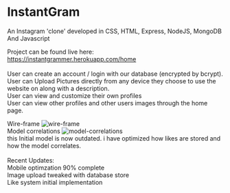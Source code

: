 # InstantGram
An Instagram 'clone' developed in CSS, HTML, Express, NodeJS, MongoDB And Javascript <br>

Project can be found live here: https://instantgrammer.herokuapp.com/home <br><BR>
User can create an account / login with our database (encrypted by bcrypt).<br>
User can Upload Pictures directly from any device they choose to use the website on along with a description. <br>
User can view and customize their own profiles <br>
User can view other profiles and other users images through the home page. <br>

Wire-frame 
![wire-frame](https://i.imgur.com/S5frrUZ.jpg)
<br>
Model correlations 
![model-correlations](https://lh3.googleusercontent.com/WEfyKTb1WrmPtMGknW2DNf-wOa6w-wNTxi42Xl9XOb5XvrKFib9J_V9l_JaRkCekTrTU5v9vGe-Z8LlChP_R_GG2g-w-OERJ1KDALYFvvxDCXNknCE5FbJMqdYDa0OgiMPKnscV-NFcIKw3BisGlk5qxUh3fhUzZ57PIl4I_ykaYE_SLD_HHLYlwevIaxabSF6el7DKMsllkJol9mPGb3bJMCS8X-Ghnt9dsLoqVSoJGDkkLUKJZj-PDr4XuE0g04YZ6In2Kp8QU-Sr3CJsJR59xdbYLKQuj0G6KwSBcVmZNAnUMxNXCE0l5Q7Wb0hK49GFhRt4plA_WwR23m88eVpiH0Hs0duW6J94Dbg-x3CR3lPvUXkNw-Qmj89nioM86vqN0rLSwGsVcY-7uBMkSOg3qI3o4s-pNDlu6eS8OP0GFdK--yQqKr-tiHbftLeN0dN_y-G42DOPFAB8h1MFvP0AbDLp_r3pqyc725oGchKA5TykuqqH_lpXIpS9z34jV-p1VKm1gvuktIzBehNWtxZJa-_4h2tBgSyxpdsReZNznwTVydJeaPUk5IMEJu6Qupy42KbyOR4oEGh5wxvwJl8SnKoGUN_hf1eyAztbAesHb1XkbWB4AClfUbMrf_P3NdzV6jdRQwYulHZ1vxeXCTywGhqJitgZclZpZITFur2SHtrfrHgZFn2Ulb9ayjA6Tpc4LxmRUBbk-qNqzGxeMegnjWDj9xxljX217VAWq920BmLLp=w1680-h1260-no)<br>
this Initial model is now outdated. i have optimized how likes are stored and how the model correlates.
<br><br>
Recent Updates: <br>
Mobile optimzation 90% complete <br>
Image upload tweaked with database store <br>
Like system initial implementation

